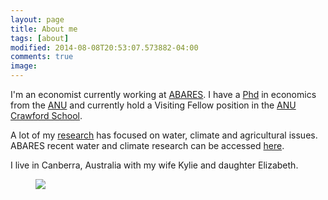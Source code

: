 ```yaml
---
layout: page
title: About me
tags: [about]
modified: 2014-08-08T20:53:07.573882-04:00
comments: true
image:
---
```


I'm an economist currently working at [ABARES](http://www.agriculture.gov.au/abares). I have a [Phd](../images/Thesis_main.pdf) in economics from the [ANU](http://www.anu.edu.au) and currently hold a Visiting Fellow position in the [ANU Crawford School](https://crawford.anu.edu.au/people/visitors/neal-hughes).

A lot of my [research](../research) has focused on water, climate and agricultural issues. ABARES recent water and climate research can be accessed [here](http://www.agriculture.gov.au/abares/water-and-climate).

I live in Canberra, Australia with my wife Kylie and daughter Elizabeth.

<figure>
	<img src="http://nealbob.github.io/images/dadee.jpg">
</figure>
